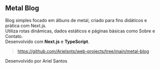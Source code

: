 ## Metal Blog

Blog simples focado em álbuns de metal, criado para fins didáticos e prática com Next.js.  
Utiliza rotas dinâmicas, dados estáticos e páginas básicas como Sobre e Contato.  
Desenvolvido com **Next.js** e **TypeScript**.

> https://github.com/Arielsnts/web-projects/tree/main/metal-blog

Desenvolvido por Ariel Santos
